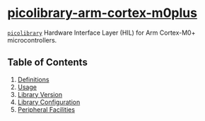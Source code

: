# [picolibrary-arm-cortex-m0plus](https://github.com/apcountryman/picolibrary-arm-cortex-m0plus)
[`picolibrary`](https://github.com/apcountryman/picolibrary) Hardware Interface Layer
(HIL) for Arm Cortex-M0+ microcontrollers.

## Table of Contents
1. [Definitions](definitions.md)
1. [Usage](usage.md)
1. [Library Version](library_version.md)
1. [Library Configuration](library_configuration.md)
1. [Peripheral Facilities](peripheral.md)
